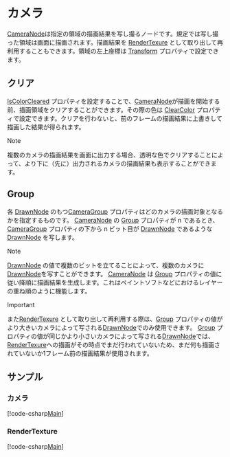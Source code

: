 # カメラ

[CameraNode](xref:Altseed.CameraNode)は指定の領域の描画結果を写し撮るノードです。規定では写し撮った領域は画面に描画されます。描画結果を [RenderTexure](xref:Altseed.RenderTexture) として取り出して再利用することもできます。領域の左上座標は [Transform](xref:Altseed.CameraNode.Transform) プロパティで設定できます。


## クリア

[IsColorCleared](xref:Altseed.CameraNode.IsColorCleared) プロパティを設定することで、[CameraNode](xref:Altseed.CameraNode)が描画を開始する前、描画領域をクリアすることができます。その際の色は [ClearColor](xref:Altseed.CameraNode.ClearColor) プロパティで設定できます。クリアを行わないと、前のフレームの描画結果に上書きして描画した結果が得られます。

> [!NOTE]
> 複数のカメラの描画結果を画面に出力する場合、透明な色でクリアすることによって、より下に（先に）出力されるカメラの描画結果も表示することができます。

## Group

各 [DrawnNode](xref:Altseed.DrawnNode) のもつ[CameraGroup](xref:Altseed.DrawnNode.CameraGroup) プロパティはどのカメラの描画対象となるかを指定するものです。
[CameraNode](xref:Altseed.CameraNode) の [Group](xref:Altseed.CameraNode.Group) プロパティが n であるとき、[CameraGroup](xref:Altseed.DrawnNode.CameraGroup) プロパティの下から n ビット目が [DrawnNode](xref:Altseed.DrawnNode) であるような [DrawnNode](xref:Altseed.DrawnNode) を写します。

> [!NOTE]
> [DrawnNode](xref:Altseed.DrawnNode) の値で複数のビットを立てることによって、複数のカメラに[DrawnNode](xref:Altseed.DrawnNode)を写すことができます。
> [CameraNode](xref:Altseed.CameraNode) は [Group](xref:Altseed.CameraNode.Group) プロパティの値に従い降順に描画結果を生成します。これはペイントソフトなどにおけるレイヤーの重ね順のように機能します。

> [!IMPORTANT]
>また[RenderTexure](xref:Altseed.RenderTexture) として取り出して再利用する際は、[Group](xref:Altseed.CameraNode.Group) プロパティの値がより大きいカメラによって写される[DrawnNode](xref:Altseed.DrawnNode)でのみ使用できます。
>[Group](xref:Altseed.CameraNode.Group) プロパティの値が同じかより小さいカメラによって写される[DrawnNode](xref:Altseed.DrawnNode)では、[RenderTexure](xref:Altseed.RenderTexture)への描画がその時点でまだ行われていないため、まだ何も描画されていないか1フレーム前の描画結果が使用されます。

## サンプル

### カメラ

[!code-csharp[Main](../../Src/Samples/Graphics/Camera.cs)]

### RenderTexture

[!code-csharp[Main](../../Src/Samples/Graphics/RenderTexture.cs)]